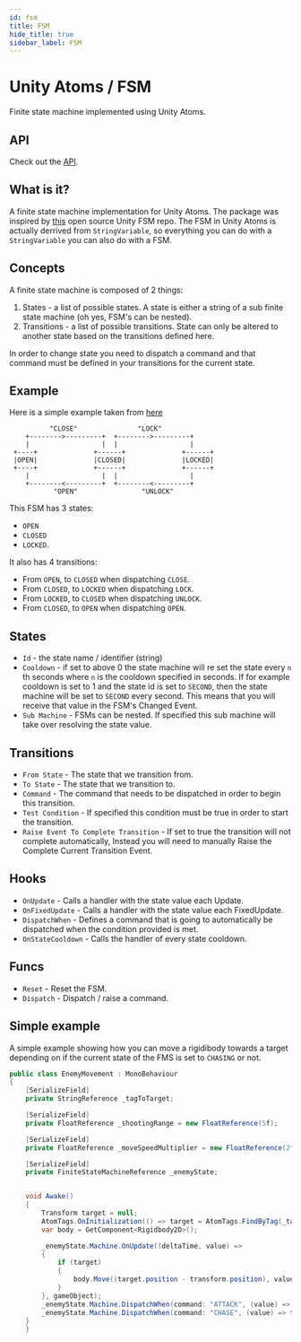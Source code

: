 ```yaml
---
id: fsm
title: FSM
hide_title: true
sidebar_label: FSM
---
```


# Unity Atoms / FSM

Finite state machine implemented using Unity Atoms.

## API

Check out the [API](../api/unityatoms.fsm).

## What is it?

A finite state machine implementation for Unity Atoms. The package was inspired by [this](https://github.com/dubit/unity-fsm) open source Unity FSM repo. The FSM in Unity Atoms is actually derrived from `StringVariable`, so everything you can do with a `StringVariable` you can also do with a FSM.

## Concepts

A finite state machine is composed of 2 things:

1. States - a list of possible states. A state is either a string of a sub finite state machine (oh yes, FSM's can be nested).
2. Transitions - a list of possible transitions. State can only be altered to another state based on the transitions defined here.

In order to change state you need to dispatch a command and that command must be defined in your transitions for the current state.

## Example

Here is a simple example taken from [here](https://github.com/dubit/unity-fsm)

```
          "CLOSE"               "LOCK"
    +-------->---------+  +-------->---------+
    |                  |  |                  |
 +----+              +------+              +------+
 |OPEN|              |CLOSED|              |LOCKED|
 +----+              +------+              +------+
    |                  |  |                  |
    +--------<---------+  +--------<---------+
           "OPEN"                "UNLOCK"
```

This FSM has 3 states:

-   `OPEN`
-   `CLOSED`
-   `LOCKED`.

It also has 4 transitions:

-   From `OPEN`, to `CLOSED` when dispatching `CLOSE`.
-   From `CLOSED`, to `LOCKED` when dispatching `LOCK`.
-   From `LOCKED`, to `CLOSED` when dispatching `UNLOCK`.
-   From `CLOSED`, to `OPEN` when dispatching `OPEN`.

## States

-   `Id` - the state name / identifier (string)
-   `Cooldown` - if set to above 0 the state machine will re set the state every `n` th seconds where `n` is the cooldown specified in seconds. If for example cooldown is set to 1 and the state id is set to `SECOND`, then the state machine will be set to `SECOND` every second. This means that you will receive that value in the FSM's Changed Event.
-   `Sub Machine` - FSMs can be nested. If specified this sub machine will take over resolving the state value.

## Transitions

-   `From State` - The state that we transition from.
-   `To State` - The state that we transition to.
-   `Command` - The command that needs to be dispatched in order to begin this transition.
-   `Test Condition` - If specified this condition must be true in order to start the transition.
-   `Raise Event To Complete Transition` - If set to true the transition will not complete automatically, Instead you will need to manually Raise the Complete Current Transition Event.

## Hooks

-   `OnUpdate` - Calls a handler with the state value each Update.
-   `OnFixedUpdate` - Calls a handler with the state value each FixedUpdate.
-   `DispatchWhen` - Defines a command that is going to automatically be dispatched when the condition provided is met.
-   `OnStateCooldown` - Calls the handler of every state cooldown.

## Funcs

-   `Reset` - Reset the FSM.
-   `Dispatch` - Dispatch / raise a command.

## Simple example

A simple example showing how you can move a rigidibody towards a target depending on if the current state of the FMS is set to `CHASING` or not.

```cs
public class EnemyMovement : MonoBehaviour
{
    [SerializeField]
    private StringReference _tagToTarget;

    [SerializeField]
    private FloatReference _shootingRange = new FloatReference(5f);

    [SerializeField]
    private FloatReference _moveSpeedMultiplier = new FloatReference(2f);

    [SerializeField]
    private FiniteStateMachineReference _enemyState;


    void Awake()
    {
        Transform target = null;
        AtomTags.OnInitialization(() => target = AtomTags.FindByTag(_tagToTarget.Value).transform);
        var body = GetComponent<Rigidbody2D>();

        _enemyState.Machine.OnUpdate((deltaTime, value) =>
        {
            if (target)
            {
                body.Move((target.position - transform.position), value == "CHASING" ? 2f : 0f, deltaTime);
            }
        }, gameObject);
        _enemyState.Machine.DispatchWhen(command: "ATTACK", (value) => target != null && value == "CHASING" && (_shootingRange.Value >= Vector3.Distance(target.position, transform.position)), gameObject);
        _enemyState.Machine.DispatchWhen(command: "CHASE", (value) => target != null && value == "ATTACKING" && (_shootingRange.Value < Vector3.Distance(target.position, transform.position)), gameObject);
    }
    }
```
